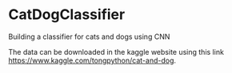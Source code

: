 # CatDogClassifier
Building a classifier for cats and dogs using CNN

The data can be downloaded in the kaggle website using this link https://www.kaggle.com/tongpython/cat-and-dog.